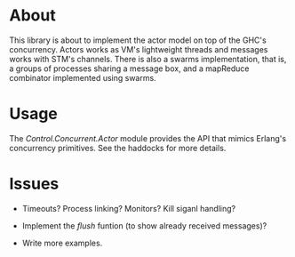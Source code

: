 
About
=====

This library is about to implement the actor model on top of the GHC's
concurrency. Actors works as VM's lightweight threads and messages works with
STM's channels. There is also a swarms implementation, that is, a groups of
processes sharing a message box, and a mapReduce combinator implemented using
swarms.

Usage
=====

The *Control.Concurrent.Actor* module provides the API that mimics Erlang's
concurrency primitives. See the haddocks for more details.

Issues
======

* Timeouts? Process linking? Monitors? Kill siganl handling?

* Implement the *flush* funtion (to show already received messages)?

* Write more examples.
